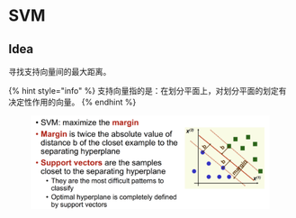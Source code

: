 # SVM

## Idea

寻找支持向量间的最大距离。

{% hint style="info" %}
支持向量指的是：在划分平面上，对划分平面的划定有决定性作用的向量。
{% endhint %}

<figure><img src="../../.gitbook/assets/image (323).png" alt=""><figcaption></figcaption></figure>

